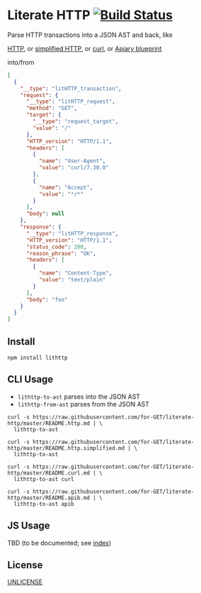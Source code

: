 # Literate HTTP [![Build Status][2]][1]

Parse HTTP transactions into a JSON AST and back, like

[HTTP](./README.http.md), or [simplified HTTP](./README.http.simplified.md), or [curl](./README.curl.md), or [Apiary blueprint](./README.apib.md)

into/from

```json
[
  {
    "__type": "litHTTP_transaction",
    "request": {
      "__type": "litHTTP_request",
      "method": "GET",
      "target": {
        "__type": "request_target",
        "value": "/"
      },
      "HTTP_version": "HTTP/1.1",
      "headers": [
        {
          "name": "User-Agent",
          "value": "curl/7.30.0"
        },
        {
          "name": "Accept",
          "value": "*/*"
        }
      ],
      "body": null
    },
    "response": {
      "__type": "litHTTP_response",
      "HTTP_version": "HTTP/1.1",
      "status_code": 200,
      "reason_phrase": "OK",
      "headers": [
        {
          "name": "Content-Type",
          "value": "text/plain"
        }
      ],
      "body": "foo"
    }
  }
]
```


## Install

```shell
npm install lithttp
```

## CLI Usage

* `lithttp-to-ast` parses into the JSON AST
* `lithttp-from-ast` parses from the JSON AST

```shell
curl -s https://raw.githubusercontent.com/for-GET/literate-http/master/README.http.md | \
  lithttp-to-ast

curl -s https://raw.githubusercontent.com/for-GET/literate-http/master/README.http.simplified.md | \
  lithttp-to-ast

curl -s https://raw.githubusercontent.com/for-GET/literate-http/master/README.curl.md | \
  lithttp-to-ast curl

curl -s https://raw.githubusercontent.com/for-GET/literate-http/master/README.apib.md | \
  lithttp-to-ast apib
```

## JS Usage

TBD (to be documented; see [index](./src/index.coffee))

## License

[UNLICENSE](LICENSE)


  [1]: https://travis-ci.org/for-GET/literate-http
  [2]: https://travis-ci.org/for-GET/literate-http.png
